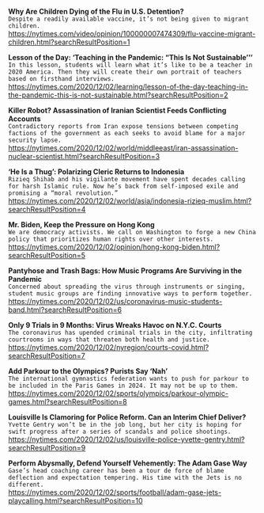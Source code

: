 **Why Are Children Dying of the Flu in U.S. Detention?**\
`Despite a readily available vaccine, it’s not being given to migrant children.`\
https://nytimes.com/video/opinion/100000007474309/flu-vaccine-migrant-children.html?searchResultPosition=1

**Lesson of the Day: ‘Teaching in the Pandemic: “This Is Not Sustainable’’’**\
`In this lesson, students will learn what it’s like to be a teacher in 2020 America. Then they will create their own portrait of teachers based on firsthand interviews.`\
https://nytimes.com/2020/12/02/learning/lesson-of-the-day-teaching-in-the-pandemic-this-is-not-sustainable.html?searchResultPosition=2

**Killer Robot? Assassination of Iranian Scientist Feeds Conflicting Accounts**\
`Contradictory reports from Iran expose tensions between competing factions of the government as each seeks to avoid blame for a major security lapse.`\
https://nytimes.com/2020/12/02/world/middleeast/iran-assassination-nuclear-scientist.html?searchResultPosition=3

**‘He Is a Thug’: Polarizing Cleric Returns to Indonesia**\
`Rizieq Shihab and his vigilante movement have spent decades calling for harsh Islamic rule. Now he’s back from self-imposed exile and promising a “moral revolution.”`\
https://nytimes.com/2020/12/02/world/asia/indonesia-rizieq-muslim.html?searchResultPosition=4

**Mr. Biden, Keep the Pressure on Hong Kong**\
`We are democracy activists. We call on Washington to forge a new China policy that prioritizes human rights over other interests.`\
https://nytimes.com/2020/12/02/opinion/hong-kong-biden.html?searchResultPosition=5

**Pantyhose and Trash Bags: How Music Programs Are Surviving in the Pandemic**\
`Concerned about spreading the virus through instruments or singing, student music groups are finding innovative ways to perform together.`\
https://nytimes.com/2020/12/02/us/coronavirus-music-students-band.html?searchResultPosition=6

**Only 9 Trials in 9 Months: Virus Wreaks Havoc on N.Y.C. Courts**\
`The coronavirus has upended criminal trials in the city, infiltrating courtrooms in ways that threaten both health and justice.`\
https://nytimes.com/2020/12/02/nyregion/courts-covid.html?searchResultPosition=7

**Add Parkour to the Olympics? Purists Say ‘Nah’**\
`The international gymnastics federation wants to push for parkour to be included in the Paris Games in 2024. It may not be up to them.`\
https://nytimes.com/2020/12/02/sports/olympics/parkour-olympic-games.html?searchResultPosition=8

**Louisville Is Clamoring for Police Reform. Can an Interim Chief Deliver?**\
`Yvette Gentry won’t be in the job long, but her city is hoping for swift progress after a series of scandals and police shootings.`\
https://nytimes.com/2020/12/02/us/louisville-police-yvette-gentry.html?searchResultPosition=9

**Perform Abysmally, Defend Yourself Vehemently: The Adam Gase Way**\
`Gase’s head coaching career has been a tour de force of blame deflection and expectation tempering. His time with the Jets is no different.`\
https://nytimes.com/2020/12/02/sports/football/adam-gase-jets-playcalling.html?searchResultPosition=10


